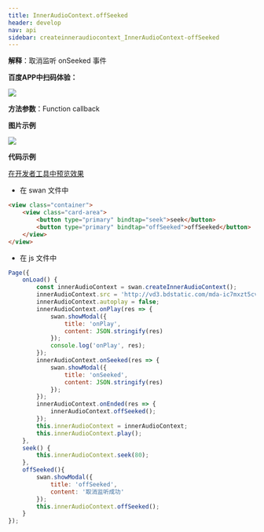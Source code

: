 ```yaml
---
title: InnerAudioContext.offSeeked
header: develop
nav: api
sidebar: createinneraudiocontext_InnerAudioContext-offSeeked
---
```






**解释**：取消监听 onSeeked 事件

**百度APP中扫码体验：**

<img src="https://b.bdstatic.com/miniapp/assets/images/doc_demo/fragment_InnerAudioContextOffSeeked.png"  class="demo-qrcode-image" />

**方法参数**：Function callback

**图片示例**

<div class="m-doc-custom-examples">
    <div class="m-doc-custom-examples-correct">
        <img src="https://b.bdstatic.com/miniapp/image/InnerAudioContextOffSeeked.gif">
    </div>
    <div class="m-doc-custom-examples-correct">
        <img src=" ">
    </div>
    <div class="m-doc-custom-examples-correct">
        <img src=" ">
    </div>     
</div>

**代码示例**

<a href="swanide://fragment/77a60057c2f8ea51da62c108e5161b161574735681765" title="在开发者工具中预览效果" target="_self">在开发者工具中预览效果</a>

* 在 swan 文件中

```html
<view class="container">
    <view class="card-area">
        <button type="primary" bindtap="seek">seek</button>
        <button type="primary" bindtap="offSeeked">offSeeked</button>
    </view>
</view>
```

* 在 js 文件中

```javascript
Page({
    onLoad() {
        const innerAudioContext = swan.createInnerAudioContext();
        innerAudioContext.src = 'http://vd3.bdstatic.com/mda-ic7mxzt5cvz6f4y5/mda-ic7mxzt5cvz6f4y5.mp3';
        innerAudioContext.autoplay = false;
        innerAudioContext.onPlay(res => {
            swan.showModal({
                title: 'onPlay',
                content: JSON.stringify(res)
            });
            console.log('onPlay', res);
        });
        innerAudioContext.onSeeked(res => {
            swan.showModal({
                title: 'onSeeked',
                content: JSON.stringify(res)
            });
        });
        innerAudioContext.onEnded(res => {
            innerAudioContext.offSeeked();
        });
        this.innerAudioContext = innerAudioContext;
        this.innerAudioContext.play();
    },
    seek() {
        this.innerAudioContext.seek(80);
    },
    offSeeked(){
        swan.showModal({
            title: 'offSeeked',
            content: '取消监听成功'
        });
        this.innerAudioContext.offSeeked();
    }
});
```
